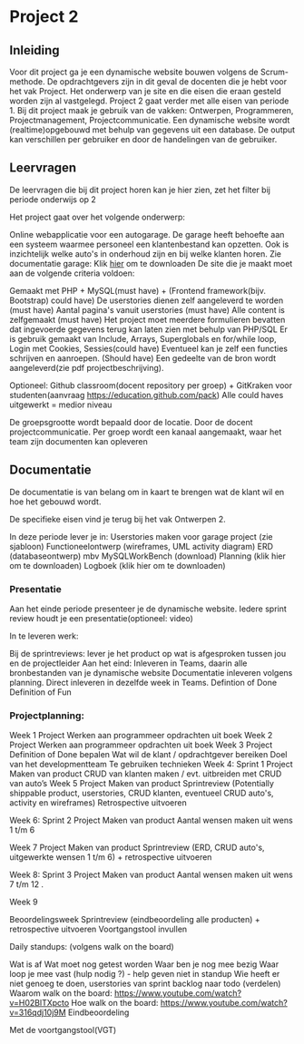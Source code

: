 # Project 2

## Inleiding
Voor dit project ga je een dynamische website bouwen volgens de Scrum-methode. 
De opdrachtgevers zijn in dit geval de docenten die je hebt voor het vak Project. Het onderwerp van je site en die eisen die eraan gesteld worden zijn al vastgelegd. Project 2 gaat verder met alle eisen van periode 1. Bij dit project maak je gebruik van de vakken: Ontwerpen, Programmeren, Projectmanagement, Projectcommunicatie.
Een dynamische website wordt (realtime)opgebouwd met behulp van gegevens uit een database. De output kan verschillen per gebruiker en door de handelingen van de gebruiker. 

## Leervragen

De leervragen die bij dit project horen kan je hier zien, zet het filter bij periode onderwijs op 2 

Het project gaat over het volgende onderwerp: 

Online webapplicatie voor een autogarage.
De garage heeft behoefte aan een systeem waarmee personeel een klantenbestand kan opzetten.
Ook is inzichtelijk welke auto's in onderhoud zijn en bij welke klanten horen.
Zie documentatie garage: Klik [hier](https://o365zadkine.sharepoint.com/teams/Onderwijsdocumenten/Gedeelde%20documenten/Forms/AllItems.aspx?id=%2Fteams%2FOnderwijsdocumenten%2FGedeelde%20documenten%2FGeneral%2FVanaf%202020%2D2021%28Learning%20Matters%29%2FBOL%2FNiveau%204%2FSoftware%20Development%2FCohort%2020%2D21%2FLeerjaar%201%2FBeroepsgericht%2FProject%202%2Fproject2%5Fdynamische%5Fwebsite%2Epdf&parent=%2Fteams%2FOnderwijsdocumenten%2FGedeelde%20documenten%2FGeneral%2FVanaf%202020%2D2021%28Learning%20Matters%29%2FBOL%2FNiveau%204%2FSoftware%20Development%2FCohort%2020%2D21%2FLeerjaar%201%2FBeroepsgericht%2FProject%202&p=true&originalPath=aHR0cHM6Ly9vMzY1emFka2luZS5zaGFyZXBvaW50LmNvbS86YjovdC9PbmRlcndpanNkb2N1bWVudGVuL0VlOGNqaWFhaTQ5RW5uemdPV1J5cEY0QmlVV3pPdXViZjUwaWxNWFc0QlN1U3c_cnRpbWU9aWZwT1J6cVkyRWc) om te downloaden
De site die je maakt moet aan de volgende criteria voldoen:

Gemaakt met PHP + MySQL(must have) + (Frontend framework(bijv. Bootstrap) could have)
De userstories dienen zelf aangeleverd te worden (must have)
Aantal pagina's vanuit userstories (must have)
Alle content is zelfgemaakt (must have)
Het project moet meerdere formulieren bevatten dat ingevoerde gegevens terug kan laten zien met behulp van PHP/SQL
Er is gebruik gemaakt van Include, Arrays, Superglobals en for/while loop,
Login met Cookies, Sessies(could have)
Eventueel kan je zelf een functies schrijven en aanroepen. (Should have)
Een gedeelte van de bron wordt aangeleverd(zie pdf projectbeschrijving).

Optioneel: Github classroom(docent repository per groep) + GitKraken voor studenten(aanvraag https://education.github.com/pack)
Alle could haves uitgewerkt = medior niveau

De groepsgrootte wordt bepaald door de locatie. Door de docent projectcommunicatie.
Per groep wordt een kanaal aangemaakt, waar het team zijn documenten kan opleveren

 

## Documentatie

De documentatie is van belang om in kaart te brengen wat de klant wil en hoe het gebouwd wordt. 

De specifieke eisen vind je terug bij het vak Ontwerpen 2. 

In deze periode lever je in:
Userstories maken voor garage project (zie sjabloon)
Functioneelontwerp (wireframes, UML activity diagram)
ERD (databaseontwerp) mbv MySQLWorkBench (download)
Planning (klik hier om te downloaden)
Logboek (klik hier om te downloaden)
 

### Presentatie 

Aan het einde periode presenteer je de dynamische website.
Iedere sprint review houdt je een presentatie(optioneel: video)

In te leveren werk: 

Bij de sprintreviews: lever je het product op wat is afgesproken tussen jou en de projectleider
Aan het eind: Inleveren in Teams, daarin alle bronbestanden van je dynamische website
Documentatie inleveren volgens planning. Direct inleveren in dezelfde week in Teams.
Defintion of Done 
Definition of Fun 

### Projectplanning:

Week 1
Project
Werken aan programmeer opdrachten uit boek
Week 2
Project
Werken aan programmeer opdrachten uit boek
Week 3
Project
Definition of Done bepalen
Wat wil de klant / opdrachtgever bereiken
Doel van het developmentteam
Te gebruiken technieken
Week 4: Sprint 1
Project
Maken van product
CRUD van klanten maken / evt. uitbreiden met CRUD van auto’s
Week 5
Project
Maken van product
Sprintreview (Potentially shippable product, userstories, CRUD klanten, eventueel CRUD auto's, activity en wireframes)
Retrospective uitvoeren
 
Week 6: Sprint 2
Project
Maken van product
Aantal wensen maken uit wens 1 t/m 6
 

Week 7
Project
Maken van product
Sprintreview (ERD, CRUD auto's,  uitgewerkte wensen 1 t/m 6) + retrospective uitvoeren
 

Week 8: Sprint 3
Project
Maken van product
Aantal wensen maken uit wens 7 t/m 12
.

Week 9

Beoordelingsweek
Sprintreview (eindbeoordeling alle producten) + retrospective uitvoeren
Voortgangstool invullen
 
Daily standups: (volgens walk on the board)

Wat is af
Wat moet nog getest worden
Waar ben je nog mee bezig
Waar loop je mee vast (hulp nodig ?) - help geven niet in standup
Wie heeft er niet genoeg te doen, userstories van sprint backlog naar todo (verdelen)
Waarom walk on the board: https://www.youtube.com/watch?v=H02BlTXpcto
Hoe walk on the board: https://www.youtube.com/watch?v=316qdj10j9M
Eindbeoordeling

Met de voortgangstool(VGT)

